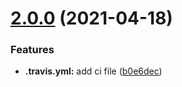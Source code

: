 # [2.0.0](https://github.com/dancingTx/form-render/compare/v1.0.0...v2.0.0) (2021-04-18)


### Features

* **.travis.yml:** add ci file ([b0e6dec](https://github.com/dancingTx/form-render/commit/b0e6dec54ff76bfb6c1c7286859931c56a49ee6c))



